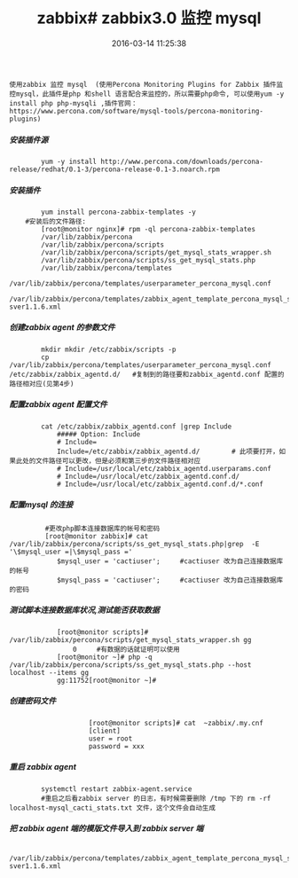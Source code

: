 ﻿---
title: 'zabbix# zabbix3.0 监控 mysql'
date: 2016-03-14 11:25:38
categories: zabbix
toc: true
tags:
---

`使用zabbix 监控 mysql  (使用Percona Monitoring Plugins for Zabbix 插件监控mysql，此插件是php 和shell 语言配合来监控的，所以需要php命令,
	可以使用yum -y install php php-mysqli ,插件官网：https://www.percona.com/software/mysql-tools/percona-monitoring-plugins)`

		
##### 安装插件源
```
		yum -y install http://www.percona.com/downloads/percona-release/redhat/0.1-3/percona-release-0.1-3.noarch.rpm 
```
		
##### 安装插件

```
		yum install percona-zabbix-templates -y
	#安装后的文件路径:
		[root@monitor nginx]# rpm -ql percona-zabbix-templates
		/var/lib/zabbix/percona
		/var/lib/zabbix/percona/scripts
		/var/lib/zabbix/percona/scripts/get_mysql_stats_wrapper.sh
		/var/lib/zabbix/percona/scripts/ss_get_mysql_stats.php
		/var/lib/zabbix/percona/templates
		/var/lib/zabbix/percona/templates/userparameter_percona_mysql.conf
		/var/lib/zabbix/percona/templates/zabbix_agent_template_percona_mysql_server_ht_2.0.9-sver1.1.6.xml
```
##### 创建zabbix agent 的参数文件
```
		mkdir mkdir /etc/zabbix/scripts -p
		cp /var/lib/zabbix/percona/templates/userparameter_percona_mysql.conf /etc/zabbix/zabbix_agentd.d/   #复制到的路径要和zabbix_agentd.conf 配置的路径相对应(见第4步)
```
##### 配置zabbix agent 配置文件

```
		cat /etc/zabbix/zabbix_agentd.conf |grep Include
			##### Option: Include
			# Include=
			Include=/etc/zabbix/zabbix_agentd.d/		# 此项要打开，如果此处的文件路径可以更改，但是必须和第三步的文件路径相对应
			# Include=/usr/local/etc/zabbix_agentd.userparams.conf
			# Include=/usr/local/etc/zabbix_agentd.conf.d/
			# Include=/usr/local/etc/zabbix_agentd.conf.d/*.conf
```
##### 配置mysql 的连接
```
		 #更改php脚本连接数据库的帐号和密码
		 [root@monitor zabbix]# cat /var/lib/zabbix/percona/scripts/ss_get_mysql_stats.php|grep  -E '\$mysql_user =|\$mysql_pass ='
			$mysql_user = 'cactiuser';     #cactiuser 改为自己连接数据库的帐号
			$mysql_pass = 'cactiuser';	   #cactiuser 改为自己连接数据库的密码
```
##### 测试脚本连接数据库状况,测试能否获取数据

```
			[root@monitor scripts]# /var/lib/zabbix/percona/scripts/get_mysql_stats_wrapper.sh gg
				0     #有数据的话就证明可以使用
			[root@monitor ~]# php -q /var/lib/zabbix/percona/scripts/ss_get_mysql_stats.php --host localhost --items gg
			gg:11752[root@monitor ~]#
```
##### 创建密码文件
```
					[root@monitor scripts]# cat  ~zabbix/.my.cnf
					[client]
					user = root
					password = xxx
```
##### 重启 zabbix agent
```
		systemctl restart zabbix-agent.service
		#重启之后看zabbix server 的日志，有时候需要删除 /tmp 下的 rm -rf localhost-mysql_cacti_stats.txt 文件，这个文件会自动生成
```
##### 把 zabbix agent 端的模版文件导入到 zabbix server 端
```
		/var/lib/zabbix/percona/templates/zabbix_agent_template_percona_mysql_server_ht_2.0.9-sver1.1.6.xml
```


			